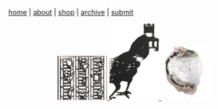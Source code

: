 [home](index.md) | [about](about.md)  |  [shop](shop.md)  |  [archive](archive.md)  |  [submit](submit.md)

<p align="center">
  <a href="issuesix.md">
    <img src="issuesix.jpeg" alt="Issue Six" width="100"/>
  </a>
  <a href="issuefive.md">
    <img src="issuefive.jpeg" alt="Issue Five" width="100"/>
  </a>
  <a href="issuefour.md">
    <img src="issuefour.jpeg" alt="Issue Four" width="100"/>
  </a>
</p>

